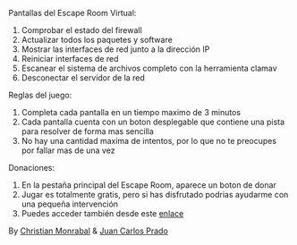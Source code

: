 Pantallas del Escape Room Virtual:

1. Comprobar el estado del firewall
2. Actualizar todos los paquetes y software
3. Mostrar las interfaces de red junto a la dirección IP 
4. Reiniciar interfaces de red 
5. Escanear el sistema de archivos completo con la herramienta clamav
6. Desconectar el servidor de la red

Reglas del juego:

1. Completa cada pantalla en un tiempo maximo de 3 minutos
2. Cada pantalla cuenta con un boton desplegable que contiene una pista para resolver de forma mas sencilla
3. No hay una cantidad maxima de intentos, por lo que no te preocupes por fallar mas de una vez

Donaciones:

1. En la pestaña principal del Escape Room, aparece un boton de donar
2. Jugar es totalmente gratis, pero si has disfrutado podrias ayudarme con una pequeña intervención
3. Puedes acceder también desde este [enlace](https://patreon.com/EscapeRoomVirtual?utm_medium=clipboard_copy&utm_source=copyLink&utm_campaign=creatorshare_fan&utm_content=join_link)

By [Christian Monrabal](https://github.com/christian-monrabal?tab=repositories) & [Juan Carlos Prado](https://github.com/JuanCarlospg)
